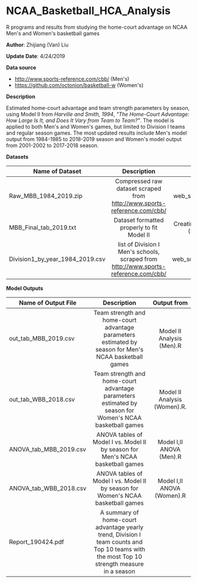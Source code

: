 # NCAA_Basketball_HCA_Analysis
R programs and results from studying the home-court advantage on NCAA Men's and Women's basketball games

**Author**: Zhijiang (Van) Liu

**Update Date**: 4/24/2019

**Data source**
* http://www.sports-reference.com/cbb/ (Men's)
* https://github.com/octonion/basketball-w (Women's)

**Description**

Estimated home-court advantage and team strength parameters by season, using Model II from *Harville and Smith, 1994*, *"The Home-Court Advantage: How Large Is It, and Does It Vary from Team to Team?"*. The model is applied to both Men's and Women's games, but limited to Division I teams and regular season games. The most updated results include Men's model output from 1984-1985 to 2018-2019 season and Women's model output from 2001-2002 to 2017-2018 season.

**Datasets**

| Name of Dataset | Description | Output from |
| ------------- |:-------------:|:-------------:|
| Raw_MBB_1984_2019.zip | Compressed raw dataset scraped from http://www.sports-reference.com/cbb/ | web_scrape_cbb_2019.R |
| MBB_Final_tab_2019.txt | Dataset formatted properly to fit Model II | Creating Master Data Set (Men, 2019).R |
| Division1_by_year_1984_2019.csv | list of Division I Men's schools, scraped from http://www.sports-reference.com/cbb/ | web_scrape_Div1_2019.R |

**Model Outputs**

| Name of Output File | Description | Output from |
| ------------- |:-------------:|:-------------:|
| out_tab_MBB_2019.csv | Team strength and home-court advantage parameters estimated by season for Men's NCAA basketball games | Model II Analysis (Men).R |
| out_tab_WBB_2018.csv | Team strength and home-court advantage parameters estimated by season for Women's NCAA basketball games | Model II Analysis (Women).R.
| ANOVA_tab_MBB_2019.csv | ANOVA tables of Model I vs. Model II by season for Men's NCAA basketball games | Model I,II ANOVA (Men).R |
| ANOVA_tab_WBB_2018.csv | ANOVA tables of Model I vs. Model II by season for Women's NCAA basketball games | Model I,II ANOVA (Women).R |
| Report_190424.pdf | A summary of home-court advantage yearly trend, Division I team counts and Top 10 teams with the most Top 10 strength measure in a season | |
